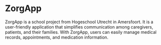 # ZorgApp
ZorgApp is a school project from Hogeschool Utrecht in Amersfoort. It is a user-friendly application that simplifies communication among caregivers, patients, and their families. With ZorgApp, users can easily manage medical records, appointments, and medication information. 
